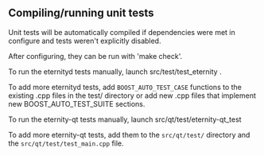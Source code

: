 Compiling/running unit tests
------------------------------------

Unit tests will be automatically compiled if dependencies were met in configure
and tests weren't explicitly disabled.

After configuring, they can be run with 'make check'.

To run the eternityd tests manually, launch src/test/test_eternity .

To add more eternityd tests, add `BOOST_AUTO_TEST_CASE` functions to the existing
.cpp files in the test/ directory or add new .cpp files that
implement new BOOST_AUTO_TEST_SUITE sections.

To run the eternity-qt tests manually, launch src/qt/test/eternity-qt_test

To add more eternity-qt tests, add them to the `src/qt/test/` directory and
the `src/qt/test/test_main.cpp` file.
